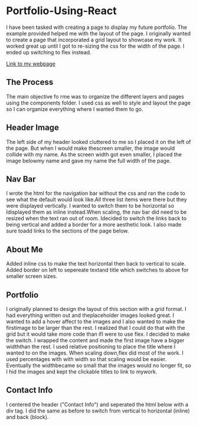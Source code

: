 # Portfolio-Using-React

I have been tasked with creating a page to display my future portfolio. The example provided helped me with the layout of the page. I originally wanted to create a page that incorporated a grid layout to showcase my work. It worked great up until I got to re-sizing the css for the width of the page. I ended up switching to flex instead.

[Link to my webpage](https://priddle88.github.io/Portfolio-Using-React/)

## The Process

The main objective fo rme was to organize the different layers and pages using the components folder. I used css as well to style and layout the page so I can organize everything where I wanted them to go.
  
## Header Image

The left side of my header looked cluttered to me so I placed it on the left of the page. But when I would make thescreen smaller, the image would collide with my name. As the screen width got even smaller, I placed the image belowmy name and gave my name the full width of the page.

## Nav Bar

I wrote the html for the navigation bar without the css and ran the code to see what the default would look like.All three list items were there but they were displayed vertically. I wanted to switch them to be horizontal so Idisplayed them as inline instead.When scaling, the nav bar did need to be resized when the text ran out of room. Idecided to switch the links back to being vertical and added a border for a more aesthetic look. I also made sure toadd links to the sections of the page below.

## About Me

Added inline css to make the text horizontal then back to vertical to scale. Added border on left to sepereate textand title which switches to above for smaller screen sizes.

## Portfolio

I originally planned to design the layout of this section with a grid format. I had everything written out and theplaceholder images looked great. I wanted to add a hover affect to the images and I also wanted to make the firstimage to be larger than the rest. I realized that I could do that with the grid but it would take more code than ifI were to use flex. I decided to make the switch. I wrapped the content and made the first image have a bigger widththan the rest. I used relative positioning to place the title where I wanted to on the images. When scaling down,flex did most of the work. I used percentages with with width so that scaling would be easier. Eventually the widthbecame so small that the images would no longer fit, so I hid the images and kept the clickable titles to link to mywork.

## Contact Info

I centered the header ("Contact Info") and seperated the html below with a div tag. I did the same as before to switch from vertical to horizontal (inline) and back (block).